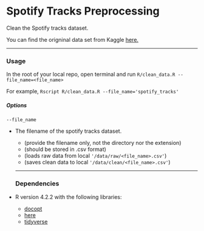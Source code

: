 # Spotify Tracks Preprocessing

Clean the Spotify tracks dataset.

You can find the origninal data set from Kaggle [here.](https://www.kaggle.com/datasets/maharshipandya/-spotify-tracks-dataset)
 

<hr>

 ### Usage
 
 In the root of your local repo, open terminal and run `R/clean_data.R --file_name=<file_name>`
 
 For example, `Rscript R/clean_data.R --file_name='spotify_tracks'`
 
 ##### Options
`--file_name` 
- The filename of the spotify tracks dataset.
  - (provide the filename only, not the directory nor the extension)
  - (should be stored in .csv format)
  - (loads raw data from local `'/data/raw/<file_name>.csv'`)
  - (saves clean data to local `'/data/clean/<file_name>.csv'`)
  
  
  <hr>
  
  ### Dependencies
- R version 4.2.2 with the following libraries:
   - [docopt](https://github.com/docopt/docopt.R)
   - [here](https://here.r-lib.org/)
   - [tidyverse](https://www.tidyverse.org/)

                            
                            
